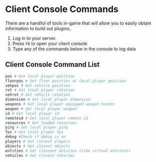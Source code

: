 # Client Console Commands

There are a handful of tools in-game that will allow you to easily obtain information to build out plugins.

1. Log in to your server.
2. Press `F8` to open your client console
3. Type any of the commands below in the console to log data

## Client Console Command List

```sh
pos # Get local player position
floorpos # Get floor position at local player position
vehpos # Get vehicle position
rot # Get local player rotation
vehrot # Get vehicle rotation
dimension # Get local player dimension
weapons # Get local player equipped weapon hashes
weapon # Get local player weapon
id # Get local player id
remoteid # Get local player remote id
resources # Get loaded resources
ping # Get local player ping
fps # Get local player fps
debug #Check if debug is on
players # Get closest players
objects # Get closest objects
entities # Get closeset entities (Like virtual entities)
vehicles # Get closest vehicles
```
